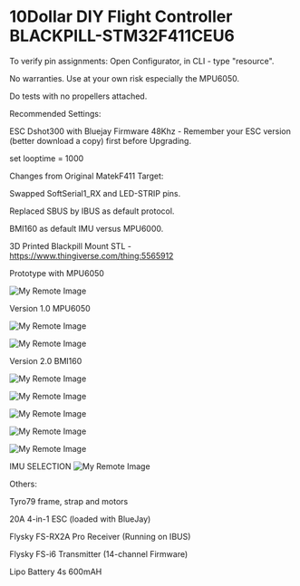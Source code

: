# 10Dollar DIY Flight Controller BLACKPILL-STM32F411CEU6

To verify pin assignments: Open Configurator, in CLI - type "resource". 

No warranties. Use at your own risk especially the MPU6050.

Do tests with no propellers attached.

Recommended Settings:

ESC Dshot300 with Bluejay Firmware 48Khz - Remember your ESC version (better download a copy) first before Upgrading.

set looptime = 1000

Changes from Original MatekF411 Target:

Swapped SoftSerial1_RX and LED-STRIP pins.

Replaced SBUS by IBUS as default protocol.

BMI160 as default IMU versus MPU6000.

3D Printed Blackpill Mount STL - https://www.thingiverse.com/thing:5565912


Prototype with MPU6050

![My Remote Image](https://github.com/EonClaw/10Dollar-Flight-Controller-STM32F411CEU6/blob/main/20221008_022133.jpg?dl=0)


Version 1.0 MPU6050

![My Remote Image](https://github.com/EonClaw/10Dollar-Flight-Controller-STM32F411CEU6/blob/main/20221010_202114.jpg?dl=0)

![My Remote Image](https://github.com/EonClaw/10Dollar-Flight-Controller-STM32F411CEU6/blob/main/20221011_154746-ed.jpg?dl=0)


Version 2.0 BMI160

![My Remote Image](https://github.com/EonClaw/10Dollar-Flight-Controller-STM32F411CEU6/blob/main/20221014_203524-ed.jpg?dl=0)

![My Remote Image](https://github.com/EonClaw/10Dollar-Flight-Controller-STM32F411CEU6/blob/main/20221015_083626.jpg?dl=0)

![My Remote Image](https://github.com/EonClaw/10Dollar-Flight-Controller-STM32F411CEU6/blob/main/20221015_083644.jpg?dl=0)

![My Remote Image](https://github.com/EonClaw/10Dollar-Flight-Controller-STM32F411CEU6/blob/main/20221015_083927.jpg?dl=0)

![My Remote Image](https://github.com/EonClaw/10Dollar-Flight-Controller-STM32F411CEU6/blob/main/blackpill-fc-pinout.png?dl=0)

IMU SELECTION
![My Remote Image](https://github.com/EonClaw/10Dollar-Flight-Controller-STM32F411CEU6/blob/main/IMPORTANT!!!.png?dl=0)

Others:

Tyro79 frame, strap and motors

20A 4-in-1 ESC (loaded with BlueJay)

Flysky FS-RX2A Pro Receiver (Running on IBUS)

Flysky FS-i6 Transmitter (14-channel Firmware)

Lipo Battery 4s 600mAH

